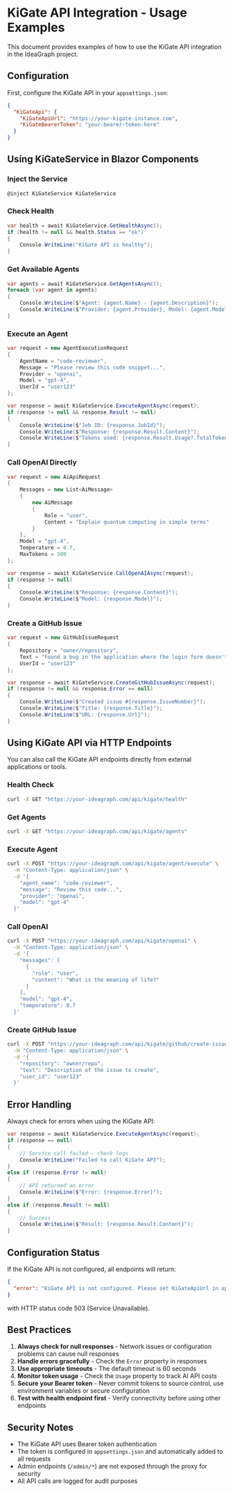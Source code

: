 # KiGate API Integration - Usage Examples

This document provides examples of how to use the KiGate API integration in the IdeaGraph project.

## Configuration

First, configure the KiGate API in your `appsettings.json`:

```json
{
  "KiGateApi": {
    "KiGateApiUrl": "https://your-kigate-instance.com",
    "KiGateBearerToken": "your-bearer-token-here"
  }
}
```

## Using KiGateService in Blazor Components

### Inject the Service

```csharp
@inject KiGateService KiGateService
```

### Check Health

```csharp
var health = await KiGateService.GetHealthAsync();
if (health != null && health.Status == "ok")
{
    Console.WriteLine("KiGate API is healthy");
}
```

### Get Available Agents

```csharp
var agents = await KiGateService.GetAgentsAsync();
foreach (var agent in agents)
{
    Console.WriteLine($"Agent: {agent.Name} - {agent.Description}");
    Console.WriteLine($"Provider: {agent.Provider}, Model: {agent.Model}");
}
```

### Execute an Agent

```csharp
var request = new AgentExecutionRequest
{
    AgentName = "code-reviewer",
    Message = "Please review this code snippet...",
    Provider = "openai",
    Model = "gpt-4",
    UserId = "user123"
};

var response = await KiGateService.ExecuteAgentAsync(request);
if (response != null && response.Result != null)
{
    Console.WriteLine($"Job ID: {response.JobId}");
    Console.WriteLine($"Response: {response.Result.Content}");
    Console.WriteLine($"Tokens used: {response.Result.Usage?.TotalTokens}");
}
```

### Call OpenAI Directly

```csharp
var request = new AiApiRequest
{
    Messages = new List<AiMessage>
    {
        new AiMessage 
        { 
            Role = "user", 
            Content = "Explain quantum computing in simple terms" 
        }
    },
    Model = "gpt-4",
    Temperature = 0.7,
    MaxTokens = 500
};

var response = await KiGateService.CallOpenAIAsync(request);
if (response != null)
{
    Console.WriteLine($"Response: {response.Content}");
    Console.WriteLine($"Model: {response.Model}");
}
```

### Create a GitHub Issue

```csharp
var request = new GitHubIssueRequest
{
    Repository = "owner/repository",
    Text = "Found a bug in the application where the login form doesn't validate email addresses properly.",
    UserId = "user123"
};

var response = await KiGateService.CreateGitHubIssueAsync(request);
if (response != null && response.Error == null)
{
    Console.WriteLine($"Created issue #{response.IssueNumber}");
    Console.WriteLine($"Title: {response.Title}");
    Console.WriteLine($"URL: {response.Url}");
}
```

## Using KiGate API via HTTP Endpoints

You can also call the KiGate API endpoints directly from external applications or tools.

### Health Check

```bash
curl -X GET "https://your-ideagraph.com/api/kigate/health"
```

### Get Agents

```bash
curl -X GET "https://your-ideagraph.com/api/kigate/agents"
```

### Execute Agent

```bash
curl -X POST "https://your-ideagraph.com/api/kigate/agent/execute" \
  -H "Content-Type: application/json" \
  -d '{
    "agent_name": "code-reviewer",
    "message": "Review this code...",
    "provider": "openai",
    "model": "gpt-4"
  }'
```

### Call OpenAI

```bash
curl -X POST "https://your-ideagraph.com/api/kigate/openai" \
  -H "Content-Type: application/json" \
  -d '{
    "messages": [
      {
        "role": "user",
        "content": "What is the meaning of life?"
      }
    ],
    "model": "gpt-4",
    "temperature": 0.7
  }'
```

### Create GitHub Issue

```bash
curl -X POST "https://your-ideagraph.com/api/kigate/github/create-issue" \
  -H "Content-Type: application/json" \
  -d '{
    "repository": "owner/repo",
    "text": "Description of the issue to create",
    "user_id": "user123"
  }'
```

## Error Handling

Always check for errors when using the KiGate API:

```csharp
var response = await KiGateService.ExecuteAgentAsync(request);
if (response == null)
{
    // Service call failed - check logs
    Console.WriteLine("Failed to call KiGate API");
}
else if (response.Error != null)
{
    // API returned an error
    Console.WriteLine($"Error: {response.Error}");
}
else if (response.Result != null)
{
    // Success
    Console.WriteLine($"Result: {response.Result.Content}");
}
```

## Configuration Status

If the KiGate API is not configured, all endpoints will return:

```json
{
  "error": "KiGate API is not configured. Please set KiGateApiUrl in appsettings."
}
```

with HTTP status code 503 (Service Unavailable).

## Best Practices

1. **Always check for null responses** - Network issues or configuration problems can cause null responses
2. **Handle errors gracefully** - Check the `Error` property in responses
3. **Use appropriate timeouts** - The default timeout is 60 seconds
4. **Monitor token usage** - Check the `Usage` property to track AI API costs
5. **Secure your Bearer token** - Never commit tokens to source control, use environment variables or secure configuration
6. **Test with health endpoint first** - Verify connectivity before using other endpoints

## Security Notes

- The KiGate API uses Bearer token authentication
- The token is configured in `appsettings.json` and automatically added to all requests
- Admin endpoints (`/admin/*`) are not exposed through the proxy for security
- All API calls are logged for audit purposes
